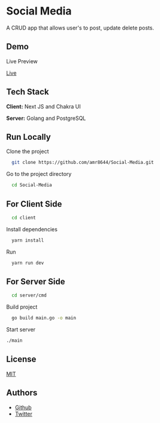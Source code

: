 # Social Media

A CRUD app that allows user's to post, update delete posts.

## Demo

Live Preview

[Live](https://social-media-amr8644.vercel.app/)

## Tech Stack

**Client:** Next JS and Chakra UI

**Server:** Golang and PostgreSQL

## Run Locally

Clone the project

```bash
  git clone https://github.com/amr8644/Social-Media.git
```

Go to the project directory

```bash
  cd Social-Media
```

## For Client Side

```bash
  cd client
```

Install dependencies

```bash
  yarn install
```

Run

```bash
  yarn run dev
```

## For Server Side

```bash
  cd server/cmd
```

Build project

```bash
  go build main.go -o main
```

Start server

```bash
./main
```

## License

[MIT](https://choosealicense.com/licenses/mit/)

## Authors

-  [Github](https://github.com/amr8644)
-  [Twitter](https://twitter.com/ashebo_amr)
